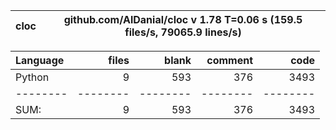 cloc|github.com/AlDanial/cloc v 1.78  T=0.06 s (159.5 files/s, 79065.9 lines/s)
--- | ---

Language|files|blank|comment|code
:-------|-------:|-------:|-------:|-------:
Python|9|593|376|3493
--------|--------|--------|--------|--------
SUM:|9|593|376|3493
